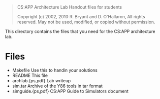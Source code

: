 > CS:APP Architecture Lab
> Handout files for students
>
> Copyright (c) 2002, 2010 R. Bryant and D. O'Hallaron,
> All rights reserved. May not be used, modified, or copied
> without permission.


This directory contains the files that you need for the CS:APP
architecture lab.

# Files

* Makefile		Use this to handin your solutions
* README			This file
* archlab.{ps,pdf}	Lab writeup
* sim.tar			Archive of the Y86 tools in tar format
* simguide.{ps,pdf}	CS:APP Guide to Simulators document	
